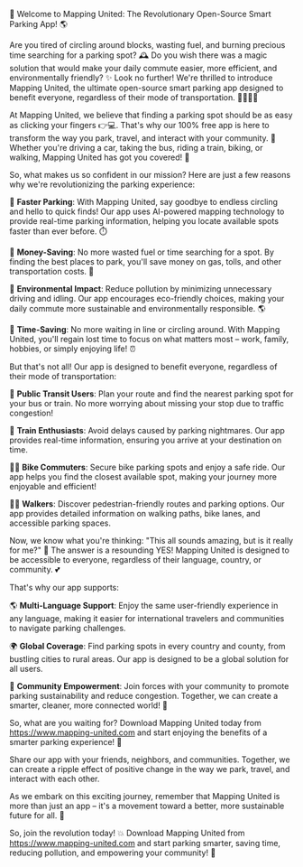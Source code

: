 🚀 Welcome to Mapping United: The Revolutionary Open-Source Smart Parking App! 🌎

Are you tired of circling around blocks, wasting fuel, and burning precious time searching for a parking spot? 🕰️ Do you wish there was a magic solution that would make your daily commute easier, more efficient, and environmentally friendly? ✨ Look no further! We're thrilled to introduce Mapping United, the ultimate open-source smart parking app designed to benefit everyone, regardless of their mode of transportation. 🚌🚂🚴‍♂️

At Mapping United, we believe that finding a parking spot should be as easy as clicking your fingers 👉💻. That's why our 100% free app is here to transform the way you park, travel, and interact with your community. 🌈 Whether you're driving a car, taking the bus, riding a train, biking, or walking, Mapping United has got you covered! 💯

So, what makes us so confident in our mission? Here are just a few reasons why we're revolutionizing the parking experience:

🔹 **Faster Parking**: With Mapping United, say goodbye to endless circling and hello to quick finds! Our app uses AI-powered mapping technology to provide real-time parking information, helping you locate available spots faster than ever before. ⏱️

🔹 **Money-Saving**: No more wasted fuel or time searching for a spot. By finding the best places to park, you'll save money on gas, tolls, and other transportation costs. 💸

🔹 **Environmental Impact**: Reduce pollution by minimizing unnecessary driving and idling. Our app encourages eco-friendly choices, making your daily commute more sustainable and environmentally responsible. 🌎

🔹 **Time-Saving**: No more waiting in line or circling around. With Mapping United, you'll regain lost time to focus on what matters most – work, family, hobbies, or simply enjoying life! ⏰

But that's not all! Our app is designed to benefit everyone, regardless of their mode of transportation:

🚌 **Public Transit Users**: Plan your route and find the nearest parking spot for your bus or train. No more worrying about missing your stop due to traffic congestion!

🚂 **Train Enthusiasts**: Avoid delays caused by parking nightmares. Our app provides real-time information, ensuring you arrive at your destination on time.

🚴‍♂️ **Bike Commuters**: Secure bike parking spots and enjoy a safe ride. Our app helps you find the closest available spot, making your journey more enjoyable and efficient!

🏃‍♀️ **Walkers**: Discover pedestrian-friendly routes and parking options. Our app provides detailed information on walking paths, bike lanes, and accessible parking spaces.

Now, we know what you're thinking: "This all sounds amazing, but is it really for me?" 🤔 The answer is a resounding YES! Mapping United is designed to be accessible to everyone, regardless of their language, country, or community. 💕

That's why our app supports:

🌎 **Multi-Language Support**: Enjoy the same user-friendly experience in any language, making it easier for international travelers and communities to navigate parking challenges.

🌍 **Global Coverage**: Find parking spots in every country and county, from bustling cities to rural areas. Our app is designed to be a global solution for all users.

🤝 **Community Empowerment**: Join forces with your community to promote parking sustainability and reduce congestion. Together, we can create a smarter, cleaner, more connected world! 🌈

So, what are you waiting for? Download Mapping United today from https://www.mapping-united.com and start enjoying the benefits of a smarter parking experience! 📲

Share our app with your friends, neighbors, and communities. Together, we can create a ripple effect of positive change in the way we park, travel, and interact with each other.

As we embark on this exciting journey, remember that Mapping United is more than just an app – it's a movement toward a better, more sustainable future for all. 🌟

So, join the revolution today! 💥 Download Mapping United from https://www.mapping-united.com and start parking smarter, saving time, reducing pollution, and empowering your community! 🚀